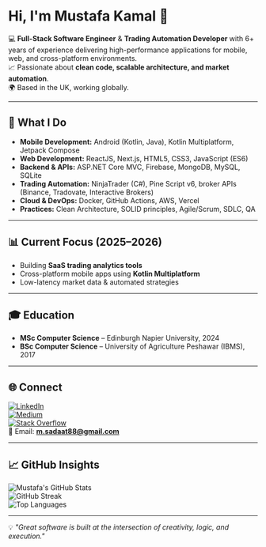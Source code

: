 # Hi, I'm Mustafa Kamal 👋  

💻 **Full-Stack Software Engineer** & **Trading Automation Developer** with 6+ years of experience delivering high-performance applications for mobile, web, and cross-platform environments.  
📈 Passionate about **clean code, scalable architecture, and market automation**.  
🌍 Based in the UK, working globally.

---

## 🚀 What I Do
- **Mobile Development:** Android (Kotlin, Java), Kotlin Multiplatform, Jetpack Compose  
- **Web Development:** ReactJS, Next.js, HTML5, CSS3, JavaScript (ES6)  
- **Backend & APIs:** ASP.NET Core MVC, Firebase, MongoDB, MySQL, SQLite  
- **Trading Automation:** NinjaTrader (C#), Pine Script v6, broker APIs (Binance, Tradovate, Interactive Brokers)  
- **Cloud & DevOps:** Docker, GitHub Actions, AWS, Vercel  
- **Practices:** Clean Architecture, SOLID principles, Agile/Scrum, SDLC, QA

---

## 📊 Current Focus (2025–2026)
- Building **SaaS trading analytics tools**  
- Cross-platform mobile apps using **Kotlin Multiplatform**  
- Low-latency market data & automated strategies  

---

## 🎓 Education
- **MSc Computer Science** – Edinburgh Napier University, 2024  
- **BSc Computer Science** – University of Agriculture Peshawar (IBMS), 2017  

---

## 🌐 Connect
[![LinkedIn](https://img.shields.io/badge/LinkedIn-0077B5?style=flat&logo=linkedin&logoColor=white)](https://linkedin.com/in/mksadaat)  
[![Medium](https://img.shields.io/badge/Medium-12100E?style=flat&logo=medium&logoColor=white)](https://medium.com/@m.sadaat88)  
[![Stack Overflow](https://img.shields.io/badge/StackOverflow-FE7A16?style=flat&logo=stack-overflow&logoColor=white)](https://stackoverflow.com/users/11336765/m-k)  
📧 Email: **m.sadaat88@gmail.com**

---

## 📈 GitHub Insights
![Mustafa's GitHub Stats](https://github-readme-stats.vercel.app/api?username=mustafakamal88&theme=tokyonight&show_icons=true&count_private=true)  
![GitHub Streak](https://github-readme-streak-stats.herokuapp.com/?user=mustafakamal88&theme=tokyonight)  
![Top Languages](https://github-readme-stats.vercel.app/api/top-langs/?username=mustafakamal88&theme=tokyonight&layout=compact)

---

💡 *"Great software is built at the intersection of creativity, logic, and execution."*
